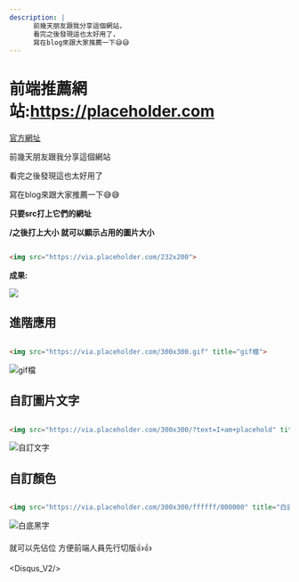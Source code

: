 ```yaml
---
description: |
      前幾天朋友跟我分享這個網站，
      看完之後發現這也太好用了，
      寫在blog來跟大家推薦一下😅😅
---
```

# 前端推薦網站:https://placeholder.com

[官方網址](https://placeholder.com)


前幾天朋友跟我分享這個網站

看完之後發現這也太好用了

寫在blog來跟大家推薦一下😅😅

**只要src打上它們的網址**

**/之後打上大小 就可以顯示占用的圖片大小**

``` html

<img src="https://via.placeholder.com/232x200">

```

**成果:**

<img src="https://via.placeholder.com/232x200">

## 進階應用

``` html

<img src="https://via.placeholder.com/300x300.gif" title="gif檔">

```
<img src="https://via.placeholder.com/300x300.gif" title="gif檔">

## 自訂圖片文字
``` html

<img src="https://via.placeholder.com/300x300/?text=I+am+placehold" title="自訂文字">

```

<img src="https://via.placeholder.com/300x300/?text=I+am+placehold" title="自訂文字">

## 自訂顏色
``` html

<img src="https://via.placeholder.com/300x300/ffffff/000000" title="白底黑字">

```

<img src="https://via.placeholder.com/300x300/ffffff/000000" title="白底黑字">


<div style='margin-top:20px;'>
就可以先佔位 方便前端人員先行切版👍👍
</div>

<Disqus_V2/>  